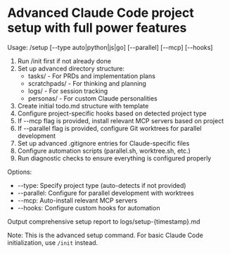 # Advanced Claude Code project setup with full power features

Usage: /setup [--type auto|python|js|go] [--parallel] [--mcp] [--hooks]

1. Run /init first if not already done
2. Set up advanced directory structure:
   - tasks/ - For PRDs and implementation plans
   - scratchpads/ - For thinking and planning
   - logs/ - For session tracking
   - personas/ - For custom Claude personalities
3. Create initial todo.md structure with template
4. Configure project-specific hooks based on detected project type
5. If --mcp flag is provided, install relevant MCP servers based on project
6. If --parallel flag is provided, configure Git worktrees for parallel development
7. Set up advanced .gitignore entries for Claude-specific files
8. Configure automation scripts (parallel.sh, worktree.sh, etc.)
9. Run diagnostic checks to ensure everything is configured properly

Options:
- --type: Specify project type (auto-detects if not provided)
- --parallel: Configure for parallel development with worktrees
- --mcp: Auto-install relevant MCP servers
- --hooks: Configure custom hooks for automation

Output comprehensive setup report to logs/setup-{timestamp}.md

Note: This is the advanced setup command. For basic Claude Code initialization, use `/init` instead.
